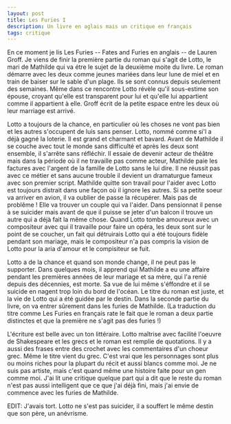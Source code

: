 ```yaml
---
layout: post
title: Les Furies I
description: Un livre en aglais mais un critique en français
tags: critique
---
```


En ce moment je lis Les Furies -- Fates and Furies en anglais -- de Lauren 
Groff. Je viens de finir la première partie du roman qui s'agit de Lotto,
le mari de Mathilde qui va étre le sujet de la deuxième moite du livre.
Le roman démarre avec les deux comme jeunes mariées dans leur lune de miel
et en train de baiser sur le sable d'un plage. Ils se sont connus depuis
seulement des semaines. Même dans ce rencontre Lotto révèle qu'il sous-estime
son épouse, croyant qu'elle est transparent pour lui et qu'elle lui appartient
comme il appartient à elle. Groff écrit de la petite espace entre les deux où
leur marriage est arrivé.

Lotto a toujours de la chance, en particulier où les choses ne vont pas bien
et les autres s'occupent de luis sans penser. Lotto, nommé comme si'l a 
déjà gagné la loterie. Il est grand et charmant et bavard. Avant de Mathilde
il se couche avec tout le monde sans difficulté et après les deux sont ensemble,
il s'arrête sans réfléchir.
Il essaie de devenir acteur de théâtre mais dans la
période où il ne travaille pas comme acteur, Mathilde paie les factures
avec l'argent de la famille de Lotto sans le lui dire. Il ne réussit pas
avec ce métier et sans aucune trouble il devient un dramaturgue fameux
avec son premier script. Mathilde quitte son travail pour l'aider avec
Lotto est toujours distrait dans une façon où il ignore les autres.
Si sa petite soeur va arriver en avion, il va oublier de passe la récupérer.
Mais pas de problême ! Elle va trouver un couple qui va l'aider. 
Dans pensionnat il pense à se suicider mais avant de que il puisse se
jeter d'un balcon il trouve un autre qui a déjà fait la même chose.
Quand Lotto tombe amoureux avec un compositeur avec qui il travaille
pour faire un opéra, les deux sont sur le point de se coucher, un
fait qui détruirais Lotto qui a été toujours fidèle pendant son
mariage, mais le compositeur n'a pas compris la vision de Lotto
pour la aria d'amour et le compisiteur se fuit.

Lotto a de la chance et quand son monde change, il ne peut pas le
supporter. Dans quelques mois, il apprend qui Mathilde a eu une affaire
pendant les premières années de leur mariage et sa mère, qui l'a renié
depuis des décennies, est morte. Sa vue de lui même s'éffondre et
il se suicide en nagent trop loin du bord de l'océan.
Le titre du roman est juste, et la vie de Lotto qui a été guidée par
le destin. Dans la seconde partie du livre, on va entrer sûrement
dans les furies de Mathilde. (La traduction du titre comme
Les Furies en français rate le fait que le roman a deux partie
distinctes et que la première ne s'agit pas des furies !)

L'écriture est belle avec un ton littéraire. Lotto maîtrise avec
facilité l'oeuvre de Shakespeare et les grecs et le roman est
remplie de quotations. Il y a aussi des frases entre des crochet
avec les commentaires d'un choeur grec. Même le titre vient
du grec. C'est vrai que les personnages sont plus ou moins
riches pour la plupart du récit et aussi blancs comme moi.
Je ne suis pas artiste, mais c'est quand même une histoire faite
pour un gen comme moi. J'ai lit une critique quelque part qui
a dit que le reste du roman n'est pas aussi intelligent que 
ce que j'ai déjà fini, mais j'ai envie de commence avec les furies
de Mathilde.

EDIT: J'avais tort. Lotto ne s'est pas suicider, il a souffert le
même destin que son père, un anévrisme.
